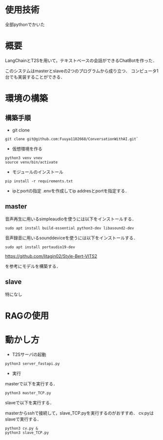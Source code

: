 # 使用技術
全部pythonでかいた

# 概要
LangChainとT2Sを用いて，テキストベースの会話ができるChatBotを作った．

このシステムはmasterとslaveの2つのプログラムから成り立つ．
コンピュータ1台でも実装することができる．

# 環境の構築

## 構築手順
- git clone 

```
git clone git@github.com:Fuuya1102668/ConversationWithAI.git`
```

- 仮想環境を作る

```
python3 venv vnev
source venv/bin/activate
``` 

- モジュールのインストール
```
pip install -r requirements.txt
```

- ipとportの指定
.envを作成してip addresとportを指定する．


## master
音声再生に用いるsimpleaudioを使うには以下をインストールする．

```
sudo apt install build-essential python3-dev libasound2-dev
```

音声録音に用いるsounddeviceを使うには以下をインストールする．

```
sudo apt install portaudio19-dev
```

https://github.com/litagin02/Style-Bert-VITS2

を参考にモデルを構築する．

## slave

特になし


# RAGの使用

# 動かし方

- T2Sサーバの起動

```
python3 server_fastapi.py
```

- 実行

masterで以下を実行する．

```
python3 master_TCP.py
```

slaveで以下を実行する．

masterからsshで接続して，slave_TCP.pyを実行するのがおすすめ．
cv.pyはslaveで実行する．

```
python3 cv.py &
python3 slave_TCP.py
```

